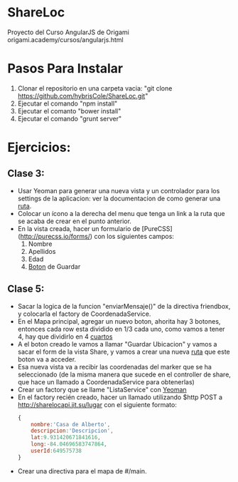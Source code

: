 ShareLoc
========

Proyecto del Curso AngularJS de Origami origami.academy/cursos/angularjs.html

Pasos Para Instalar
===================

1. Clonar el repositorio en una carpeta vacia: "git clone https://github.com/hybrisCole/ShareLoc.git"
2. Ejecutar el comando "npm install"
3. Ejecutar el comanto "bower install"
4. Ejecutar el comando "grunt server"

Ejercicios:
===================
Clase 3:
--------
* Usar Yeoman para generar una nueva vista y un controlador para los settings de la aplicacion: ver la documentacion de como generar una [ruta](https://github.com/yeoman/generator-angular#route).
* Colocar un ícono a la derecha del menu que tenga un link a la ruta que se acaba de crear en el punto anterior.
* En la vista creada, hacer un formulario de [PureCSS] (http://purecss.io/forms/) con los siguientes campos:
    1. Nombre
    2. Apellidos
    3. Edad
    4. [Boton](http://purecss.io/buttons/) de Guardar

Clase 5:
---------
* Sacar la logica de la funcion "enviarMensaje()" de la directiva friendbox, y colocarla
el factory de CoordenadaService.
* En el Mapa principal, agregar un nuevo boton, ahorita hay 3 botones, entonces cada row esta dividido en 1/3 cada uno, como vamos a tener 4, hay que dividirlo en 4 [cuartos](http://purecss.io/grids/)
* A el boton creado le vamos a llamar "Guardar Ubicacion" y vamos a sacar el form de la vista Share, y vamos a crear una nueva [ruta](https://github.com/yeoman/generator-angular#route) que este boton va a acceder.
* Esa nueva vista va a recibir las coordenadas del marker que se ha seleccionado (de la misma manera que sucede en el controller de share, que hace un llamado a CoordenadaService para obtenerlas)
* Crear un factory que se llame "ListaService" con [Yeoman](https://github.com/yeoman/generator-angular#service)
* En el factory recién creado, hacer un llamado utilizando $http POST a http://sharelocapi.jit.su/lugar con el siguiente formato:
    ```javascript
    {
        nombre:'Casa de Alberto',
        descripcion:'Descripcion',
        lat:9.931420671841616,
        long:-84.04696583747864,
        userId:649575738
    }
    ```
* Crear una directiva para el mapa de #/main.